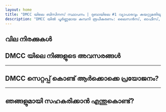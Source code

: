 ```yaml
---
layout: home
title: "DMCC യിലെ ബിസിനസ് സ്ഥാപനം | ദുബായിലെ #1 വ്യാപാരവും കയറ്റുമതിയും Free Zone"
description: "DMCC യിൽ പൂർണ്ണമായ കമ്പനി രൂപീകരണം: ലൈസൻസ്, ഓഫീസ്, വിസകൾ, ബാങ്ക് അക്കൗണ്ട്. ഗ്യാരണ്ടി ഫലങ്ങളോടെയുള്ള പ്രൊഫഷണൽ പിന്തുണ."
---
```


<!-- text="വളർച്ചയിൽ ശ്രദ്ധ കേന്ദ്രീകരിക്കുക — ഭാഷകൾ iMind കൈകാര്യം ചെയ്യട്ടെ." -->
<!-- text="ക്ലാസ്‌റൂമുകൾക്ക് വർഷങ്ങൾ വേണം; iMind എല്ലා ഭാഷകളിലും ഇന്ന് തത്സമയ ധാരണ നൽകുന്നു." -->
<!-- text="വിവർത്തന തലവേദനകളിൽ അല്ല, വളർച്ചയിൽ നിക്ഷേപിക്കുക. നിങ്ങൾ നവീകരിക്കുമ്പോൾ iMind വ്യാഖ്യാനിക്കുന്നു." -->
<!-- <AuthButton text="Try Live Demo →" buttonClass="brand"/> -->

<HeroSection
title="**DMCC** Free Zone ൽ ബിസിനസ് രജിസ്ട്രേഷൻ"
text="വ്യാപാരം, ലോജിസ്റ്റിക്സ്, കമ്മോഡിറ്റികൾ, അന്താരാഷ്ട്ര ബിസിനസ് പ്രവർത്തനങ്ങൾ എന്നിവയ്ക്കുള്ള ടേൺകീ പരിഹാരങ്ങൾ">

</HeroSection>

## വില നിരക്കുകൾ

<PricingPlans :plans="[
  {
    title: 'DMCC-യിൽ നേരിട്ട് സേവനം ഓർഡർ ചെയ്യുക',
    details: '**29 205** AED  **17** ദിവസം',
    items: [
      'ഇടനിലക്കാർ ഇല്ലാതെ നേരിട്ടുള്ള പ്രവേശനം',
      'അധിക ഫീസുകൾ ഇല്ല',
      'കമ്മീഷനുകൾ ഇല്ല'
    ],
    linkText: 'Order directly',
    linkHref: '/guide/use-cases#negotiations',
    bullet: '💬'
  },
  {
    title: 'വിദഗ്ധ മാർഗനിർദ്ദേശത്തിനായി ഞങ്ങളുടെ **സ്റ്റാൻഡേർഡ്** പ്ലാൻ തിരഞ്ഞെടുക്കുക',
    details: '**36 555** AED  **17** ദിവസം',
    items: [
      'സമയം ലാഭിക്കൽ',
      'പ്രവചനാത്മകമായ ഫലങ്ങൾ',
      'വ്യക്തിഗത വിദഗ്ധ സഹായം',
      'സേവന സ്ഥലങ്ങളിലേക്ക് ബിസിനസ്-ക്ലാസ് ഗതാഗതം',
      'കുറഞ്ഞ പങ്കാളിത്തം ആവശ്യമാണ്'
    ],
    linkText: 'Order from expert',
    linkHref: '/guide/use-cases#operations',
    bullet: '⚡︎'
  },
  {
    title: '**ഉന്നത നിലവാരമുള്ള** വിദഗ്ധ മാർഗനിർദ്ദേശത്തിനായി ഞങ്ങളുടെ **പ്രീമിയം** പ്ലാൻ തിരഞ്ഞെടുക്കുക',
    details: '**42 055** AED  **15** ദിവസം',
    items: [
      'ഒരു വ്യക്തിക്ക് VIP വിമാനത്താവള സ്വീകരണം',
      'പ്രീമിയം-ക്ലാസ് വിമാനത്താവളം-ഹോട്ടൽ-വിമാനത്താവളം ട്രാൻസ്ഫറുകൾ',
      'വേഗത്തിലുള്ള VIP നടപടിക്രമങ്ങൾ',
      'ഗ്യാരണ്ടി ചെയ്ത ഫലങ്ങൾ',
      '24/7 ലഭ്യമായ വ്യക്തിഗത വിദഗ്ധൻ',
      'സേവന സ്ഥലങ്ങളിലേക്ക് പ്രീമിയം-ക്ലാസ് ഗതാഗതം',
      'കുറഞ്ഞ പങ്കാളിത്തം ആവശ്യമാണ്'
    ],
    linkText: 'Order from expert',
    linkHref: '/guide/use-cases#operations',
    bullet: '💰'
  }
]" />

## DMCC യിലെ നിങ്ങളുടെ അവസരങ്ങൾ

<FeatureBlock :card="{
  title: 'പൂർണ്ണ സേവന DMCC കമ്പനി രൂപീകരണം',
  details: 'ലൈസൻസിംഗ് മുതൽ വിസകളും ബാങ്ക് അക്കൗണ്ടുകളും വരെ — ഞങ്ങൾ മുഴുവൻ പ്രക്രിയയും നിങ്ങൾക്കായി കൈകാര്യം ചെയ്യുന്നു.',
  items: [
    '⚡︎ 5-7 പ്രവൃത്തി ദിവസങ്ങൾക്കുള്ളിൽ നൽകുന്ന വ്യാപാര, സേവന, അല്ലെങ്കിൽ കൺസൾട്ടിംഗ് ലൈസൻസ്.',
    '✧ JLT (ജുമൈറ ലേക്ക് ടവേഴ്സ്) ൽ ഓഫീസ് സ്പേസ് അല്ലെങ്കിൽ ഫ്ലെക്സി-ഡെസ്ക്.',
    '✧ ഉടമകൾക്കും ജീവനക്കാർക്കും UAE റെസിഡൻസി വിസകൾ (2 വർഷ കാലാവധി).',
    '✧ UAE-യിൽ കോർപ്പറേറ്റ് ബാങ്ക് അക്കൗണ്ടുകൾ തുറക്കുന്നതിനുള്ള സഹായം.',
  ],
  link: '/guide/dmcc-setup-process',
  src: {
    light: '/content/iStock-1366951573.jpg',
    dark: '/content/iStock-1366951573.jpg',
  },
  inversion: false
}" />

<FeatureBlock :card="{
  title: 'DMCC ആഗോള വ്യാപാരത്തിൽ #1 ആയിരിക്കുന്നതിന്റെ കാരണം',
  details: 'EU, US, ഏഷ്യ എന്നിവിടങ്ങളിലെ പങ്കാളികൾ വിശ്വസിക്കുന്ന ശക്തമായ അന്താരാഷ്ട്ര പ്രശസ്തിയുള്ള ഒരു free zone.',
  items: [
    '⚡︎ ശക്തമായ ബിസിനസ് ഇമേജ്: വ്യാപാര കമ്പനികൾക്ക് DMCC ആണ് മുൻഗണന.',
    '✧ 100% വിദേശ ഉടമസ്ഥത — പ്രാദേശിക പങ്കാളി ആവശ്യമില്ല.',
    '✧ ലളിതമാക്കിയ കയറ്റുമതി നടപടിക്രമങ്ങൾ, സർട്ടിഫിക്കേഷനുകൾ, ലോജിസ്റ്റിക്സ് പിന്തുണ.',
    '✧ സ്വർണ്ണ വ്യാപാരം മുതൽ IT സേവനങ്ങൾ വരെയുള്ള വിശാലമായ ലൈസൻസുകൾ.',
  ],
  link: '/guide/why-dmcc',
  src: {
    light: '/content/iStock-1366951573.jpg',
    dark: '/content/iStock-1366951573.jpg',
  },
  inversion: true
}" />

<FeatureBlock :card="{
  title: 'ഗ്യാരണ്ടിയുള്ള കംപ്ലയൻസും റിസ്ക് മിറ്റിഗേഷനും',
  details: 'UAE നിയമങ്ങളും അന്താരാഷ്ട്ര നിലവാരങ്ങളുമായി പൂർണ്ണമായ സംയോജനം.',
  items: [
    '⚡︎ KYC, കോർപ്പറേറ്റ് രേഖകളുടെ തയ്യാറാക്കൽ.',
    '✧ UAE AML/CFT കംപ്ലയൻസിനുള്ള പിന്തുണ [official source](https://u.ae/en/information-and-services/business/anti-money-laundering).',
    '✧ VAT, ESR, UBO രജിസ്ട്രേഷനുമായി സഹായം.',
    '✧ രജിസ്ട്രേഷന് ശേഷമുള്ള തുടർച്ചയായ നിയമ പിന്തുണ.',
  ],
  link: '/guide/compliance-support',
  src: {
    light: '/content/iStock-1366951573.jpg',
    dark: '/content/iStock-1366951573.jpg',
  },
  inversion: false
}" />

---

## DMCC സെറ്റപ്പ് കൊണ്ട് ആർക്കൊക്കെ പ്രയോജനം?

<FeatureCards :features="[
  {
    title: 'ഇറക്കുമതി-കയറ്റുമതി കമ്പനികൾ',
    details: 'ചൈന, ഇന്ത്യ, യൂറോപ്പ്, മിഡിൽ ഈസ്റ്റ് എന്നിവിടങ്ങളിൽ നിന്ന് സാധനങ്ങൾ സംഭരിക്കുന്ന ബിസിനസുകൾക്ക്.',
    items: [
      'ലളിതമായ കരാറുകളും സർട്ടിഫിക്കേഷൻ പ്രക്രിയകളും.',
      'UAE വഴി നികുതി കാര്യക്ഷമമായ വ്യാപാരം.',
      'അന്താരാഷ്ട്ര ഉപഭോക്താക്കളുമായി ശക്തമായ പ്രതിഷ്ഠ.',
    ],
    linkText: 'Learn more',
    link: '/guide/dmcc-use-cases#import-export'
  },
  {
    title: 'ജ്വല്ലറി & കമ്മോഡിറ്റി ബിസിനസുകൾ',
    details: 'സ്വർണ്ണം, വജ്രം, ലോഹങ്ങൾ, കോഫി, ചായ, ധാന്യങ്ങൾ എന്നിവയുടെ വ്യാപാരത്തിന്.',
    items: [
      'വിലപിടിപ്പുള്ള ലോഹങ്ങൾക്കും കമ്മോഡിറ്റികൾക്കുമായുള്ള പ്രത്യേക DMCC ലൈസൻസുകൾ.',
      'കയറ്റുമതി രേഖകളിലും സർട്ടിഫിക്കേഷനുകളിലും പിന്തുണ.',
      'JAFZA, DP World എന്നിവ വഴി കാര്യക്ഷമമായ ലോജിസ്റ്റിക്സ്.',
    ],
    linkText: 'Explore solutions',
    link: '/guide/dmcc-use-cases#commodities'
  },
  {
    title: 'സാങ്കേതിക കമ്പനികൾ',
    details: 'ആഗോള ഉപഭോക്താക്കൾക്കായുള്ള SaaS, ഡിജിറ്റൽ മാർക്കറ്റിംഗ്, സോഫ്റ്റ്‌വെയർ ഡെവലപ്‌മെന്റ്.',
    items: [
      'നിങ്ങളുടെ ആസ്ഥാനത്തിനായി പ്രശസ്തമായ free zone വിലാസം.',
      'UAE ആനുകൂല്യങ്ങളോടെ ഒപ്റ്റിമൈസ് ചെയ്ത നികുതി ഘടന.',
      'DMCC ലൈസൻസ് ഉപയോഗിച്ച് GCC, MENA മാർക്കറ്റുകളിലേക്കുള്ള പ്രവേശനം.',
    ],
    linkText: 'View case studies',
    link: '/guide/dmcc-use-cases#it-business'
  }
]" />

---

## ഞങ്ങളുമായി സഹകരിക്കാൻ എന്തുകൊണ്ട്?

<FeatureBlock :card="{
  title: 'ലൈസൻസ് മുതൽ ആദ്യ കരാർ വരെ വിദഗ്ധ പിന്തുണ',
  details: '7 വർഷത്തിലധികം പരിചയസമ്പത്തുള്ള ഞങ്ങൾ, വ്യാപാര, കയറ്റുമതി സ്ഥാപനങ്ങൾക്കായി DMCC കമ്പനി രൂപീകരണത്തിൽ വിദഗ്ധരാണ്. ഞങ്ങളുടെ നിയമ സംഘം തുടക്കം മുതൽ അവസാനം വരെ സുഗമവും നിയമാനുസൃതവുമായ സെറ്റപ്പ് ഉറപ്പാക്കുന്നു.',
  items: [
    '✧ സ്ഥിര പാക്കേജുകളോടെയുള്ള സുതാര്യമായ വിലനിർണയം.',
    '✧ നിങ്ങളുടെ കേസിനായി സമർപ്പിത അക്കൗണ്ട് മാനേജരും നിയമ ഉപദേശകനും.',
    '✧ DMCC, UAE ബാങ്കുകളുമായി തെളിയിക്കപ്പെട്ട ട്രാക്ക് റെക്കോർഡ്.',
  ],
  link: '/guide/our-services',
  src: {
    light: '/content/iStock-1366951573.jpg',
    dark: '/content/iStock-1366951573.jpg',
  },
  inversion: true
}" />

<AuthButton text="സൗജന്യ ക്വോട്ട് നേടൂ →" buttonClass="brand"/>
